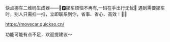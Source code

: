 快点挪车二维码生成器——🚗🅿️挪车烦恼不再有,一码在手出行无忧🎉 遇到需要挪车时，别人只需扫一扫，立即联系到你，省事、省心、高效！📱💬

https://movecar.quickso.cn/

功能可能有点不足，欢迎提建议～
